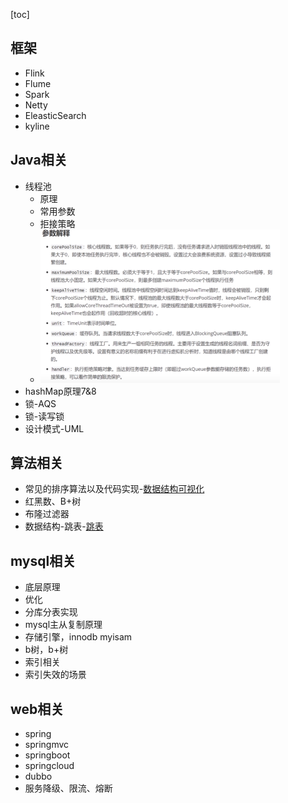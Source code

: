 [toc]

## 框架

- Flink
- Flume
- Spark
- Netty
- EleasticSearch
- kyline

## Java相关

- 线程池
    - 原理
    - 常用参数
    - 拒接策略
    - <img src="picture/1615687874958.png" alt="1615687874958" style="zoom:50%;" />
- hashMap原理7&8
- 锁-AQS
- 锁-读写锁
- 设计模式-UML

## 算法相关

- 常见的排序算法以及代码实现-[数据结构可视化](https://visualgo.net/en)
- 红黑数、B+树
- 布隆过滤器
- 数据结构-跳表-[跳表](https://mp.weixin.qq.com/s?__biz=Mzk0MDIxNjU3OA==&mid=2247485981&idx=1&sn=9089a5df026c4103bbb73c0b94300399&chksm=c2e45270f593db66d47ca30dc5c86e024bed9864e1f35990f625bb6a9e591ba38039ba674346&scene=132#wechat_redirect)

## mysql相关

- 底层原理
- 优化
- 分库分表实现
- mysql主从复制原理
- 存储引擎，innodb myisam
- b树，b+树
- 索引相关
- 索引失效的场景

## web相关

- spring
- springmvc
- springboot
- springcloud
- dubbo
- 服务降级、限流、熔断
